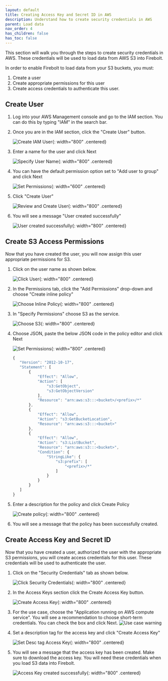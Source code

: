 ```yaml
---
layout: default
title: Creating Access Key and Secret ID in AWS
description: Understand how to create security credentials in AWS
parent: Load data
nav_order: 4
has_children: false
has_toc: false
---
```



This section will walk you through the steps to create security credentials in AWS. These credentials will be used to load data from AWS S3 into Firebolt.

In order to enable Firebolt to load data from your S3 buckets, you must:
  1. Create a user
  2. Create appropriate permissions for this user
  3. Create access credentials to authenticate this user. 

## Create User

1. Log into your AWS Management console and go to the IAM section. You can do this by typing "IAM" in the search bar.

2. Once you are in the IAM section, click the "Create User"  button.

   ![Create IAM User](../../assets/images/Create_User_Dialog.png){: width="800" .centered}

3. Enter a name for the user and click Next

    ![Specify User Name](../../assets/images/Specify_User_Name.png){: width="800" .centered}

4. You can have the default permission option set to "Add user to group" and click Next

    ![Set Permissions](../../assets/images/Set_Permissions.png){: width="600" .centered}

5. Click "Create User"

    ![Review and Create User](../../assets/images/Review_Create_User.png){: width="800" .centered}

6. You will see a message "User created successfully"

    ![User created successfully](../../assets/images/User_Created_Successfully.png){: width="800" .centered}

## Create S3 Access Permissions

Now that you have created the user, you will now assign this user appropriate permissions for S3. 

1. Click on the user name as shown below.

   ![Click User](../../assets/images/Click_User.png){: width="800" .centered}

2. In the Permissions tab, click the "Add Permissions" drop-down and choose "Create inline policy"

   ![Choose Inline Policy](../../assets/images/Choose_Iniline_Permissions.png){: width="800" .centered}

3. In "Specify Permissions" choose S3 as the service. 

   ![Choose S3](../../assets/images/Choose_S3.png){: width="800" .centered}

4. Choose JSON, paste the below JSON code in the policy editor and click Next

   ![Set Permissions](../../assets/images/Specify_Permissions.png){: width="800" .centered}

   ```javascript
   {
      "Version": "2012-10-17",
      "Statement": [
          {
              "Effect": "Allow",
              "Action": [
                  "s3:GetObject",
                  "s3:GetObjectVersion"
              ],
              "Resource": "arn:aws:s3:::<bucket>/<prefix>/*"
          },
          {
              "Effect": "Allow",
              "Action": "s3:GetBucketLocation",
              "Resource": "arn:aws:s3:::<bucket>"
          },
          {
              "Effect": "Allow",
              "Action": "s3:ListBucket",
              "Resource": "arn:aws:s3:::<bucket>",
              "Condition": {
                  "StringLike": {
                      "s3:prefix": [
                          "<prefix>/*"
                      ]
                  }
              }
          }
      ]
   }
   ```

5. Enter a description for the policy and click Create Policy

   ![Create policy](../../assets/images/Create_Policy.png){: width="800" .centered}

6. You will see a message that the policy has been successfully created.

## Create Access Key and Secret ID

Now that you have created a user, authorized the user with the appropriate S3 permissions, you will create access credentials for this user. These credentials will be used to authenticate the user.

1. Click on the "Security Credentials" tab as shown below.

   ![Click Security Credentials](../../assets/images/Choose_Security_Credentials.png){: width="800" .centered}

2. In the Access Keys section click the Create Access Key button.

   ![Create Access Key](../../assets/images/Create_Access_Keys.png){: width="800" .centered}

3. For the use case, choose the "Application running on AWS compute service". You will see a recommendation to choose short-term credentials. You can check the box and click Next.
   ![Use case warning](../../assets/images/Access_Key_Use_Case.png)

4. Set a description tag for the access key and click "Create Access Key"

   ![Set Desc tag Access Key](../../assets/images/Description_Tag_Access_Key.png){: width="800" .centered}

5. You will see a message that the access key has been created. Make sure to download the access key. You will need these credentials when you load S3 data into Firebolt.

    ![Access Key created successfully](../../assets/images/Download_CSV_Access_Key.png){: width="800" .centered}

